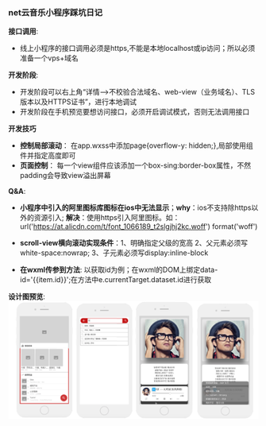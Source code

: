 ### net云音乐小程序踩坑日记

**接口调用**:

+ 线上小程序的接口调用必须是https,不能是本地localhost或ip访问；所以必须准备一个vps+域名





**开发阶段**: 

+ 开发阶段可以右上角“详情-->不校验合法域名、web-view（业务域名）、TLS版本以及HTTPS证书”，进行本地调试
+ 开发阶段在手机预览要想访问接口，必须开启调试模式，否则无法调用接口

**开发技巧**
+ **控制局部滚动**： 在app.wxss中添加page{overflow-y: hidden;},局部使用<scroll-view>组件并指定高度即可
+ **页面控制**： 每一个view组件应该添加一个box-sing:border-box属性，不然padding会导致view溢出屏幕

**Q&A**:
+ **小程序中引入的阿里图标库图标在ios中无法显示**；**why**：ios不支持除https以外的资源引入; **解决**：使用https引入阿里图标。如：url('https://at.alicdn.com/t/font_1066189_t2slgjhj2kc.woff') format('woff')
  
+ **scroll-view横向滚动实现条件**：1、明确指定父级的宽高 2、父元素必须写white-space:nowrap; 3、子元素必须写display:inline-block
+ **在wxml传参到方法**: 以获取id为例；在wxml的DOM上绑定data-id='{{item.id}}';在方法中e.currentTarget.dataset.id进行获取

**设计图预览**:
![preview](/preview/preview.png)

